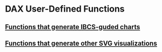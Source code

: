# DAX User-Defined Functions

## [Functions that generate IBCS-guded charts](https://github.com/avatorl/DAX/tree/master/UDF/IBCS)

## [Functions that generate other SVG visualizations](https://github.com/avatorl/DAX/tree/master/UDF/SVG)
